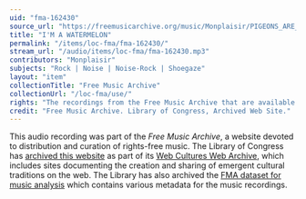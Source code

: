 ```yaml
---
uid: "fma-162430"
source_url: "https://freemusicarchive.org/music/Monplaisir/PIGEONS_ARE_THE_BEST/Monplaisir_-_PIGEONS_ARE_THE_BEST_-_06_IM_WATERMELON"
title: "I'M A WATERMELON"
permalink: "/items/loc-fma/fma-162430/"
stream_url: "/audio/items/loc-fma/fma-162430.mp3"
contributors: "Monplaisir"
subjects: "Rock | Noise | Noise-Rock | Shoegaze"
layout: "item"
collectionTitle: "Free Music Archive"
collectionUrl: "/loc-fma/use/"
rights: "The recordings from the Free Music Archive that are available on Citizen DJ have a CC0 1.0 Universal License (Public Domain Dedication) which means you can copy, modify, distribute and perform the work, even for commercial purposes, all without asking permission."
credit: "Free Music Archive. Library of Congress, Archived Web Site."
---
```


This audio recording was part of the _Free Music Archive_, a website devoted to distribution and curation of rights-free music. The Library of Congress has [archived this website](https://www.loc.gov/item/lcwaN0026492/) as part of its [Web Cultures Web Archive](https://www.loc.gov/collections/web-cultures-web-archive/about-this-collection/), which includes sites documenting the creation and sharing of emergent cultural traditions on the web. The Library has also archived the [FMA dataset for music analysis](https://catalog.loc.gov/vwebv/search?searchCode=LCCN&searchArg=2018655052&searchType=1&permalink=y) which contains various metadata for the music recordings.